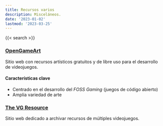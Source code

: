 ```yaml
---
title: Recursos varios
description: Misceláneos.
date: '2023-01-02'
lastmod: '2023-03-25'
---
```

{{< search >}}

### [OpenGameArt](https://opengameart.org/)
Sitio web con recursos artísticos gratuitos y de libre uso para el desarrollo
de videojuegos.
#### Características clave
* Centrado en el desarrollo del _FOSS Gaming_ (juegos de código abierto)
* Amplia variedad de arte

### [The VG Resource](https://www.vg-resource.com/)
Sitio web dedicado a archivar recursos de múltiples videojuegos.


